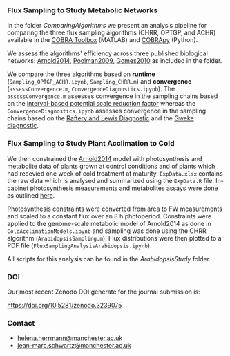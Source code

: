 ### Flux Sampling to Study Metabolic Networks 

In the folder *ComparingAlgorithms* we present an analysis pipeline for comparing the three flux sampling algorithms (CHRR, OPTGP, and ACHR) available in the [COBRA Toolbox](https://opencobra.github.io/cobratoolbox/stable/) (MATLAB) and [COBRApy](https://cobrapy.readthedocs.io/en/latest/) (Python). 

We assess the algorithms' efficiency across three published biological networks: [Arnold2014](https://www.ncbi.nlm.nih.gov/pubmed/24808102), [Poolman2009](http://www.plantphysiol.org/content/151/3/1570), [Gomes2010](http://www.plantphysiol.org/content/152/2/579) as included in the folder. 

We compare the three algorithms based on **runtime** (`Sampling_OPTGP_ACHR.ipynb`, `Sampling_CHRR.m`) and **convergence** (`assessConvergence.m`, `ConvergenceDiagnostics.ipynb`). 
The `assessConvergence.m` assesses convergence in the sampling chains based on the [interval-based potential scale reduction factor](http://www.stat.columbia.edu/~gelman/research/published/brooksgelman2.pdf) whereas the `ConvergenceDiagnostics.ipynb` assesses convergence in the sampling chains based on the [Raftery and Lewis Diagnostic](https://pdfs.semanticscholar.org/0daf/54c4b59fd2c362de822de0ffdab84f49c6fd.pdf) and the [Gweke diagnostic](https://pdfs.semanticscholar.org/2e86/50b01dd557ffb15113c795536ea7c6ab1088.pdf). 


### Flux Sampling to Study Plant Acclimation to Cold 

We then constrained the [Arnold2014](https://www.ncbi.nlm.nih.gov/pubmed/24808102) model with photosynthesis and metabolite data of plants grown at control conditions and of plants which had recevied one week of cold treatment at maturity. `ExpData.xlsx` contains the raw data which is analysed and summarized using the `ExpData.R` file. In-cabinet photosynthesis measurements and metabolites assays were done as outlined [here](https://www.ncbi.nlm.nih.gov/pubmed/27440755).

Photosynthesis constraints were converted from area to FW measurements and scaled to a constant flux over an 8 h photoperiod. Constraints were applied to the genome-scale metabolic model of Arnold2014 as done in `ColdAcclimationModels.ipynb` and sampling was done using the CHRR algorithm (`ArabidopsisSampling.m`). Flux distributions were then plotted to a PDF file (`FluxSamplingAnalysisArabidopsis.ipynb`). 

All scripts for this analysis can be found in the *ArabidopsisStudy* folder. 

### DOI
Our most recent Zenodo DOI generate for the journal submission is: 

https://doi.org/10.5281/zenodo.3239075 

### Contact
- helena.herrmann@manchester.ac.uk 
- jean-marc.schwartz@manchester.ac.uk
